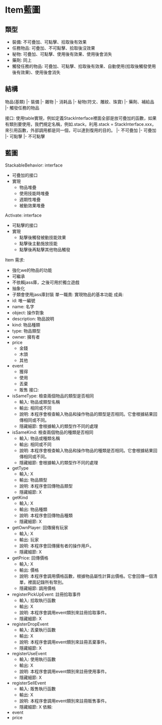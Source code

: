 # Item藍圖

## 類型

- 裝備: 不可疊加、可點擊、拾取後有效果
- 任務物品: 可疊加、不可點擊、拾取後沒效果
- 秘物: 可疊加、可點擊、使用後有效果、使用後會消失
- 藥劑: 同上
- 觸發任務的物品: 可疊加、可點擊、拾取後有效果、自動使用(拾取後觸發使用後有效果)、使用後會消失

## 結構

物品(基類)
|- 裝備
|- 雜物
|- 消耗品
    |- 秘物(符文、雕紋、珠寶)
    |- 藥劑、補給品
    |- 觸發任務的物品

接口: 使用table實現，例如定義StackInterface裡面全部是放可疊加的函數，如果有類別要使用，我們規定名稱，例如.stack，利用.stack = StackInterface.xxx，來引用函數，外部調用都是同一個，可以達到復用的目的。
|- 不可疊加
|- 可疊加
|- 可點擊
|- 不可點擊

## 藍圖

StackableBehavior: interface

- 可疊加的接口
- 實現
    - 物品堆疊
    - 使用技能時堆疊
    - 週期性堆疊
    - 被動效果堆疊

Activate: interface
- 可點擊的接口
- 實現
    - 點擊後觸發被動技能效果
    - 點擊後主動施放技能
    - 點擊後再點擊其他物品觸發

Item
需求:

- 強化we的物品的功能
- 可繼承
- 不依賴jass庫，之後可用於獨立遊戲
- 抽象化
- 子類會使用jass庫封裝
單一職責: 實現物品的基本功能
成員:
- id: 唯一編號
- name: 名字
- object: 操作對象
- description: 物品說明
- kind: 物品種類
- type: 物品類型
- owner: 擁有者
- price
    - 金錢
    - 木頭
    - 其他
- event
    - 獲得
    - 使用
    - 丟棄
    - 販售
接口:
- isSameType: 檢查兩個物品的類型是否相同
    - 輸入: 物品或類型名稱
    - 輸出: 相同或不同
    - 說明: 本程序會檢查輸入物品和操作物品的類型是否相同。它會根據結果回傳相同或不同。
    - 隱藏細節: 會根據輸入的類型作不同的處理
- isSameKind: 檢查兩個物品的種類是否相同
    - 輸入: 物品或種類名稱
    - 輸出: 相同或不同
    - 說明: 本程序會檢查輸入物品和操作物品的種類是否相同。它會根據結果回傳相同或不同。
    - 隱藏細節: 會根據輸入的類型作不同的處理
- getType
    - 輸入: X
    - 輸出: 物品類型
    - 說明: 本程序會回傳物品類型
    - 隱藏細節: X
- getKind
    - 輸入: X
    - 輸出: 物品種類
    - 說明: 本程序會回傳物品種類
    - 隱藏細節: X
- getOwnPlayer: 回傳擁有玩家
    - 輸入: X
    - 輸出: 玩家
    - 說明: 本程序會回傳擁有者的操作用戶。
    - 隱藏細節: X
- getPrice: 回傳價格
    - 輸入: X
    - 輸出: 價格
    - 說明: 本程序會調用價格函數，根據物品屬性計算出價格。它會回傳一個清單，裡面記錄所有幣別。
    - 隱藏細節: 調用價格
- registerPickUpEvent: 註冊拾取事件
    - 輸入: 拾取執行函數
    - 輸出: X
    - 說明: 本程序會調用event類別來註冊拾取事件。
    - 隱藏細節: X
- registerDropEvent
    - 輸入: 丟棄執行函數
    - 輸出: X
    - 說明: 本程序會調用event類別來註冊丟棄事件。
    - 隱藏細節: X
- registerUseEvent
    - 輸入: 使用執行函數
    - 輸出: X
    - 說明: 本程序會調用event類別來註冊使用事件。
    - 隱藏細節: X
- registerSellEvent
    - 輸入: 販售執行函數
    - 輸出: X
    - 說明: 本程序會調用event類別來註冊販售事件。
    - 隱藏細節: X
依賴:
- event
- price
